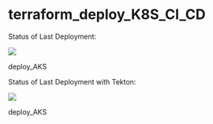 # terraform_deploy_K8S_CI_CD
Status of Last Deployment:<br>

<img src="https://github.com/IgorPostavnichiy/terraform-azure-deployK8S-CI-CD/workflows/Deploy Terraform K8S Azure/badge.svg?branch=main"><br>

deploy_AKS


Status of Last Deployment with Tekton:<br>

<img src="https://github.com/IgorPostavnichiy/terraform-azure-deployK8S-CI-CD/workflows/Deploy Deploy Terraform K8S Azure with Tekton/badge.svg?branch=main"><br>

deploy_AKS

